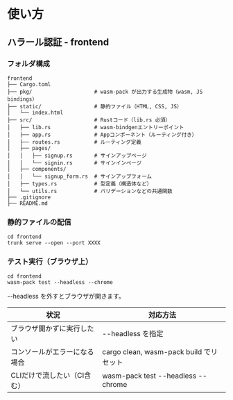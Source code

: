 # 使い方

## ハラール認証 - frontend

### フォルダ構成

```console
frontend
├── Cargo.toml
├── pkg/                    # wasm-pack が出力する生成物（wasm, JS bindings）
├── static/                 # 静的ファイル（HTML, CSS, JS）
│   └── index.html
├── src/                    # Rustコード（lib.rs 必須）
│   ├── lib.rs              # wasm-bindgenエントリーポイント
│   ├── app.rs              # Appコンポーネント（ルーティング付き）
│   ├── routes.rs           # ルーティング定義
│   ├── pages/
│   │   ├── signup.rs       # サインアップページ
│   │   └── signin.rs       # サインインページ
│   ├── components/
│   │   └── signup_form.rs  # サインアップフォーム
│   ├── types.rs            # 型定義（構造体など）
│   └── utils.rs            # バリデーションなどの共通関数
├── .gitignore
├── README.md
```

### 静的ファイルの配信

```console
cd frontend
trunk serve --open --port XXXX
```

### テスト実行（ブラウザ上）

```console
cd frontend
wasm-pack test --headless --chrome
```
--headless を外すとブラウザが開きます。

|   **状況**   |   **対応方法**   |
| --- | --- |
|   ブラウザ開かずに実行したい   |   \--headless を指定   |
|   コンソールがエラーになる場合   |   cargo clean, wasm-pack build でリセット   |
|   CLIだけで流したい（CI含む）   |   wasm-pack test --headless --chrome   |